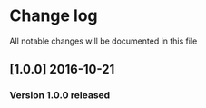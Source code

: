 # Change log
All notable changes will be documented in this file

## [1.0.0] 2016-10-21
### Version 1.0.0 released
